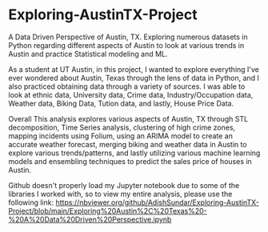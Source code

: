 # Exploring-AustinTX-Project
A Data Driven Perspective of Austin, TX. Exploring numerous datasets in Python regarding different aspects of Austin to look
at various trends in Austin and practice Statistical modeling and ML.

As a student at UT Austin, in this project, I wanted to explore everything I've ever wondered about Austin, Texas through the lens of data in Python, and I also practiced obtaining data through a variety of sources. I was able to look at ethnic data, University data, Crime data, Industry/Occupation data, Weather data, Biking Data, Tution data, and lastly, House Price Data.

Overall This analysis explores various aspects of Austin, TX through STL decomposition, Time Series analysis, clustering of high crime zones, mapping incidents using Folium, using an ARIMA model to create an accurate weather forecast, merging biking and weather data in Austin to explore various trends/patterns, and lastly utilizing various machine learning models and ensembling techniques to predict the sales price of houses in Austin.

Github doesn't properly load my Jupyter notebook due to some of the libraries I worked with, so to view my entire analysis, please use the following link: https://nbviewer.org/github/AdishSundar/Exploring-AustinTX-Project/blob/main/Exploring%20Austin%2C%20Texas%20-%20A%20Data%20Driven%20Perspective.ipynb
